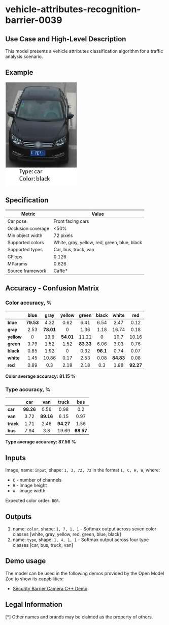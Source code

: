 # vehicle-attributes-recognition-barrier-0039

## Use Case and High-Level Description

This model presents a vehicle attributes classification algorithm for a traffic analysis scenario.

## Example

![](./assets/vehicle-attributes-recognition-barrier-0039-1.png)

## Specification

| Metric                | Value                                        |
|-----------------------|----------------------------------------------|
| Car pose              | Front facing cars                            |
| Occlusion coverage    | <50%                                         |
| Min object width      | 72 pixels                                    |
| Supported colors      | White, gray, yellow, red, green, blue, black |
| Supported types       | Car, bus, truck, van                         |
| GFlops                | 0.126                                        |
| MParams               | 0.626                                        |
| Source framework      | Caffe\*                                      |

## Accuracy - Confusion Matrix

### Color accuracy, %

|           | blue     | gray     | yellow   | green    | black    | white    | red      |
|-----------|:--------:|:--------:|:--------:|:--------:|:--------:|:--------:|:--------:|
|**blue**   |**79.53** | 4.32     | 0.62     | 6.41     | 6.54     | 2.47     | 0.12     |
|**gray**   | 2.53     |**78.01** | 0        | 1.36     | 1.18     | 16.74    | 0.18     |
|**yellow** | 0        | 13.9     |**54.01** | 11.21    | 0        | 10.7     | 10.16    |
|**green**  | 3.79     | 1.52     | 1.52     |**83.33** | 6.06     | 3.03     | 0.76     |
|**black**  | 0.85     | 1.92     | 0        | 0.32     |**96.1**  | 0.74     | 0.07     |
|**white**  | 1.45     | 10.86    | 0.17     | 2.53     | 0.08     |**84.83** | 0.08     |
|**red**    | 0.89     | 0.3      | 2.18     | 2.18     | 0.3      | 1.88     |**92.27** |

**Color average accuracy: 81.15 %**

### Type accuracy, %

|          | car     | van     | truck   | bus     |
|----------|:-------:|:-------:|:-------:|:-------:|
|**car**   |**98.26**| 0.56    | 0.98    | 0.2     |
|**van**   | 3.72    |**89.16**| 6.15    | 0.97    |
|**track** | 1.71    | 2.46    |**94.27**| 1.56    |
|**bus**   | 7.94    | 3.8     | 19.69   |**68.57**|

**Type average accuracy: 87.56 %**

## Inputs

Image, name: `input`, shape: `1, 3, 72, 72` in the format `1, C, H, W`, where:

- `C` - number of channels
- `H` - image height
- `W` - image width

Expected color order: `BGR`.

## Outputs

1.	name: `color`, shape: `1, 7, 1, 1` - Softmax output across seven color classes
    [white, gray, yellow, red, green, blue, black]
2.	name: `type`, shape: `1, 4, 1, 1` - Softmax output across four type classes
    [car, bus, truck, van]

## Demo usage

The model can be used in the following demos provided by the Open Model Zoo to show its capabilities:

* [Security Barrier Camera C++ Demo](../../../demos/security_barrier_camera_demo/cpp/README.md)

## Legal Information
[\*] Other names and brands may be claimed as the property of others.
